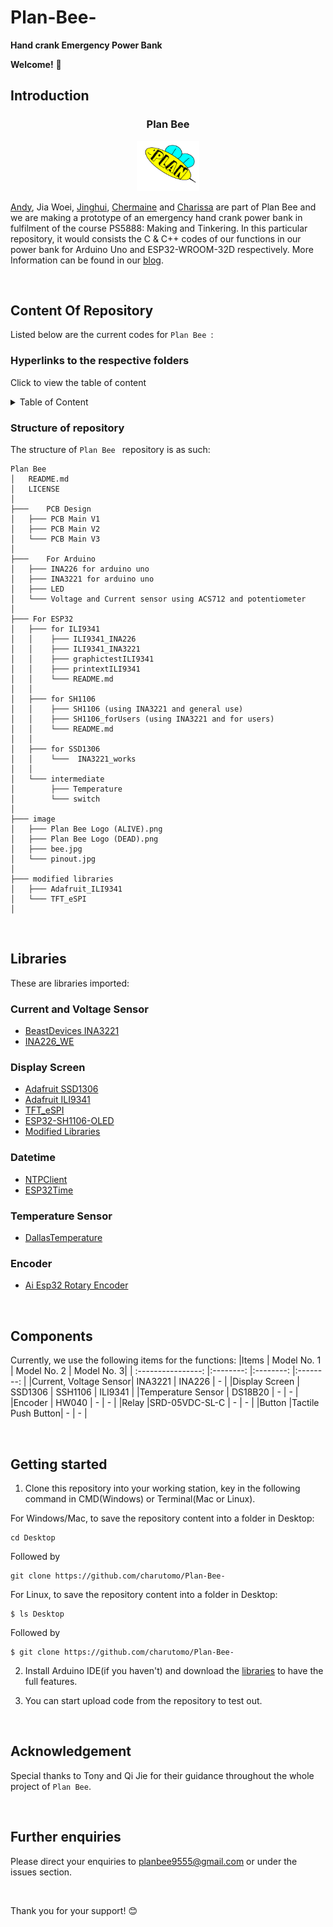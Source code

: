 # Plan-Bee-
**Hand crank Emergency Power Bank**


**Welcome!** :wave:


## Introduction
<h3 align="center">Plan Bee</h3>
<div align="center">
  <a href="https://github.com/charutomo/Plan-Bee-">
    <img src="image/bee.jpg" alt="bee" width="100" height="80">
  </a>
</div>

[Andy](https://github.com/Andypek921), Jia Woei, [Jinghui](https://github.com/jhlow5), 
[Chermaine](https://github.com/chermainegoh) and [Charissa](https://github.com/charutomo) 
are part of Plan Bee and we are making a prototype of an emergency hand crank power bank 
in fulfilment of the course PS5888: Making and Tinkering. In this particular repository, 
it would consists the C & C++ codes of our functions in our power bank
for Arduino Uno and ESP32-WROOM-32D respectively. More Information can be found in our [blog](https://blogs.ntu.edu.sg/ps5888-2022-g11/).

<br>

## Content Of Repository 
Listed below are the current codes for `Plan Bee `: 

### Hyperlinks to the respective folders
Click to view the table of content
<br>
<details>
	<summary>Table of Content</summary>

* [README.MD](https://github.com/charutomo/Plan-Bee-/blob/main/README.md)

* [License](https://github.com/charutomo/Plan-Bee-/blob/main/LICENSE)

* [Arduino Uno](https://github.com/charutomo/Plan-Bee-/blob/main/for%20Arduino)
	* [LED](https://github.com/charutomo/Plan-Bee-/blob/main/for%20Arduino/LED/LED.ino)

	* [Current, Voltage and Power Monitor](https://github.com/charutomo/Plan-Bee-/blob/main/for%20Arduino/INA3221_for_arduino_testing/INA3221_for_arduino_testing.ino)

* [ESP32-WROOM-32D](https://github.com/charutomo/Plan-Bee-/blob/main/for%20ESP32)
	* [for ILI9341](https://github.com/charutomo/Plan-Bee-/blob/main/for%20ESP32/for%20ILI9341)

	* [for SSH1106](https://github.com/charutomo/Plan-Bee-/blob/main/for%20ESP32/for%20SH1106/SH1106)
	
	* [for SSD1306](https://github.com/charutomo/Plan-Bee-/blob/main/for%20ESP32/for%20SSD1306/INA3221_works)

* [Modified Libraries](https://github.com/charutomo/Plan-Bee-/tree/main/modified%20libraries)
	* [Adafruit_ILI9341](https://github.com/charutomo/Plan-Bee-/tree/main/modified%20libraries/Adafruit_ILI9341)

	* [TFT_eSPI](https://github.com/charutomo/Plan-Bee-/tree/main/modified%20libraries/TFT_eSPI)


* [image](https://github.com/charutomo/Plan-Bee-/blob/main/image)


</details>

### Structure of repository

The structure of `Plan Bee ` repository is as such:

```
Plan Bee 
│	README.md
│	LICENSE
│
├───	PCB Design
│	├─── PCB Main V1
│	├─── PCB Main V2
│	└─── PCB Main V3
│
├───	For Arduino
│	├─── INA226 for arduino uno
│	├─── INA3221 for arduino uno
│	├─── LED
│	└─── Voltage and Current sensor using ACS712 and potentiometer
│
├─── For ESP32
│	├─── for ILI9341
│	│    ├─── ILI9341_INA226
│	│    ├─── ILI9341_INA3221
│	│    ├─── graphictestILI9341
│	│    ├─── printextILI9341
│	│    └─── README.md
│	│
│	├─── for SH1106
│	│    ├─── SH1106 (using INA3221 and general use)
│	│    ├─── SH1106_forUsers (using INA3221 and for users)
│	│    └─── README.md
│	│
│	├─── for SSD1306
│	│    └───  INA3221_works
│	│
│	└─── intermediate
│	     ├─── Temperature
│	     └─── switch
│
├─── image
│	├─── Plan Bee Logo (ALIVE).png
│	├─── Plan Bee Logo (DEAD).png
│	├─── bee.jpg
│	└─── pinout.jpg
│
├─── modified libraries
│	├─── Adafruit_ILI9341
│	└─── TFT_eSPI
│

```


<br>

## Libraries
These are libraries imported:

### Current and Voltage Sensor
* [BeastDevices INA3221](https://github.com/beast-devices/Arduino-INA3221)
* [INA226_WE](https://github.com/wollewald/INA226_WE)

### Display Screen
* [Adafruit SSD1306](https://github.com/adafruit/Adafruit_SSD1306)
* [Adafruit ILI9341](https://github.com/adafruit/Adafruit_ILI9341)
* [TFT_eSPI](https://github.com/Bodmer/TFT_eSPI)
* [ESP32-SH1106-OLED](https://github.com/nhatuan84/esp32-sh1106-oled)
* [Modified Libraries](https://github.com/charutomo/Plan-Bee-/tree/main/modified%20libraries/)

### Datetime
* [NTPClient](https://github.com/barsrb/NTPClient)
* [ESP32Time](https://github.com/fbiego/ESP32Time)

### Temperature Sensor
* [DallasTemperature](https://github.com/vlast3k/Arduino-libraries/tree/master/DallasTemperature)

### Encoder
* [Ai Esp32 Rotary Encoder](https://github.com/igorantolic/ai-esp32-rotary-encoder)


<br>

## Components
Currently, we use the following items for the functions: 
|Items			| Model No. 1	| Model No. 2 | Model No. 3|
| :----------------:	|:--------:	 	|:--------:   |:--------:  |
|Current, Voltage Sensor| INA3221	 	| INA226	  | -		   |
|Display Screen		| SSD1306	 	| SSH1106	  | ILI9341	   |
|Temperature Sensor	| DS18B20	 	|	-	  |	-	   |
|Encoder			| HW040	 	|	-	  |	-	   |
|Relay			|SRD-05VDC-SL-C	| 	-	  |	-	   |
|Button			|Tactile Push Button|	-	  |	-	   |

<br>

## Getting started

1. Clone this repository into your working station, key in the following command in CMD(Windows) or Terminal(Mac or Linux). 


For Windows/Mac, to save the repository content into a folder in Desktop: 

```
cd Desktop
```

Followed by 

```
git clone https://github.com/charutomo/Plan-Bee-
```

For Linux, to save the repository content into a folder in Desktop: 

```
$ ls Desktop
```

Followed by 

```
$ git clone https://github.com/charutomo/Plan-Bee-
```

2. Install Arduino IDE(if you haven't) and download the [libraries](#libraries) to have the full features.


3. You can start upload code from the repository to test out.

<br>


## Acknowledgement
Special thanks to Tony and Qi Jie for their guidance throughout the whole project of `Plan Bee`.

<br>

## Further enquiries
Please direct your enquiries to planbee9555@gmail.com or under the issues section.

<br>

Thank you for your support! :blush: